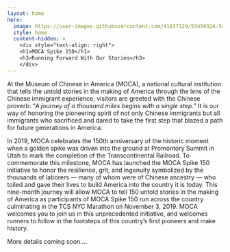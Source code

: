 ```yaml
---
layout: home
hero:
  image: https://user-images.githubusercontent.com/41637129/53459326-5cf12380-3a07-11e9-9131-0068ee8fe49d.png
  style: home
  content-hidden: >
    <div style="text-align: right">
    <h1>MOCA Spike 150</h1>
    <h3>Running Forward With Our Stories</h3>
    </div>
---
```


At the Museum of Chinese in America (MOCA), a national cultural institution that tells the untold stories in the making of America through the lens of the Chinese immigrant experience, visitors are greeted with the Chinese proverb: “*A journey of a thousand miles begins with a single step.*” It is our way of honoring the pioneering spirit of not only Chinese immigrants but all immigrants who sacrificed and dared to take the first step that blazed a path for future generations in America.

In 2019, MOCA celebrates the 150th anniversary of the historic moment when a golden spike was driven into the ground at Promontory Summit in Utah to mark the completion of the Transcontinental Railroad. To commemorate this milestone, MOCA has launched the MOCA Spike 150 initiative to honor the resilience, grit, and ingenuity symbolized by the thousands of laborers — many of whom were of Chinese ancestry — who toiled and gave their lives to build America into the country it is today. This nine-month journey will allow MOCA to tell 150 untold stories in the making of America as participants of MOCA Spike 150 run across the country culminating in the TCS NYC Marathon on November 3, 2019. MOCA welcomes you to join us in this unprecedented initiative, and welcomes runners to follow in the footsteps of this country’s first pioneers and make history.

More details coming soon….
